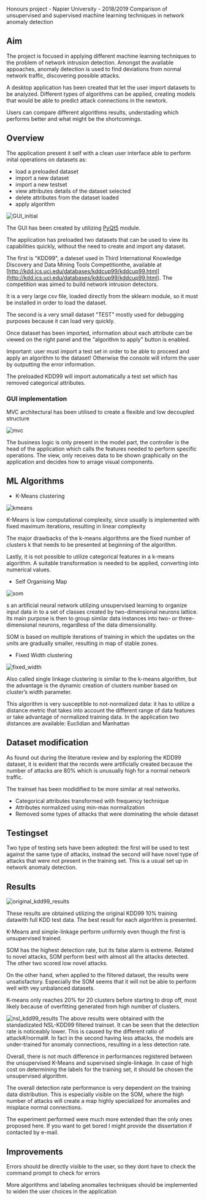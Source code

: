 Honours project - Napier University - 2018/2019
Comparison of unsupervised and supervised machine learning techniques in network anomaly detection

## Aim
The project is focused in applying different machine learning techniques to the problem of network intrusion detection. Amongst the available appoaches, anomaly detection is used to find deviations from normal network traffic, discovering possible attacks.

A desktop application has been created that let the user import datasets to be analyzed. Different types of algorithms can be applied, creating models that would be able to predict attack connections in the newtork.

Users can compare different algorithms results, understading which performs better and what might be the shortcomings.


## Overview
The application present it self with a clean user interface able to perform inital operations on datasets as:
- load a preloaded dataset
- import a new dataset
- import a new testset
- view attributes details of the dataset selected
- delete attributes from the dataset loaded
- apply algorithm

![GUI_initial]()

The GUI has been created by utilizing [PyQt5](https://pypi.org/project/PyQt5/) module.

The application has preloaded two datasets that can be used to view its capabilities quickly, without the need to create and import any dataset.

The first is "KDD99", a dateset used in Third International Knowledge Discovery and Data Mining Tools Competitionthe, available at [http://kdd.ics.uci.edu/databases/kddcup99/kddcup99.html](http://kdd.ics.uci.edu/databases/kddcup99/kddcup99.html). The competition was aimed to build network intrusion detectors.

It is a very large csv file, loaded directly from the sklearn module, so it must be installed in order to load the dataset.

The second is a very small dataset "TEST" mostly used for debugging purposes because it can load very quickly.

Once dataset has been imported, information about each attribute can be viewed on the right panel and the "algorithm to apply" button is enabled.

Important: user must import a test set in order to be able to proceed and apply an algorithm to the dataset! Otherwise the console will inform the user by outputting the error information.

The preloaded KDD99 will import automatically a test set which has removed categorical attributes.

### GUI implementation
MVC architectural has been utilised to create a flexible and low decoupled structure

![mvc]()

The business logic is only present in the model part, the controller is the head of the application which calls the features needed to perform specific operations. The view, only receives data to be shown graphically on the application and decides how to arrage visual components.


## ML Algorithms
- K-Means clustering

![kmeans]()

K-Means is low computational complexity, since usually is implemented with fixed maximum iterations, resulting in linear complexity

The major drawbacks of the k-means algorithms are the fixed number of clusters k that needs to be presented at beginning of the algorithm. 

Lastly, it is not possible to utilize categorical features in a k-means algorithm. A suitable transformation is needed to be applied, converting into numerical values.

- Self Organising Map

![som]()

s an artificial neural network utilizing unsupervised learning to organize input data in to a set of classes created by two-dimensional neurons lattice. Its main purpose is then to group similar data instances into two- or three-dimensional neurons, regardless of the data dimensionality.

SOM is based on multiple iterations of training in which the updates on the units are gradually smaller, resulting in map of stable zones.


- Fixed Width clustering

![fixed_width]()

Also called single linkage clustering is similar to the k-means algorithm, but the advantage is the dynamic creation of clusters number based on cluster’s width parameter.

This algorithm is very susceptible to not-normalized data: it has to utilize a distance metric that takes into account the different range of data features or take advantage of normalized training data. In the application two distances are available: Euclidian and Manhattan

## Dataset modification
As found out during the literature review and by exploring the KDD99 dataset, it is evident that the records were artificially created because the number of attacks are 80% which is unusually high for a normal network traffic.

The trainset has been modidified to be more similar at real networks.

- Categorical attributes transformed with frequency technique
- Attributes normalized using min-max normalization
- Removed some types of attacks that were dominating the whole dataset

## Testingset
Two type of testing sets have been adopted: the first will be used to test against the same type of attacks, instead the second will have novel type of attacks that were not present in the training set. This is a usual set up in network anomaly detection.

## Results

![original_kdd99_results]()

These results are obtained utilizing the original KDD99 10% training datawith full KDD test data. The best result for each algorithm is presented.

K-Means and simple-linkage perform uniformly even though the first is unsupervised trained.

SOM has the highest detection rate, but its false alarm is extreme. Related to novel attacks, SOM perform best with almost all the attacks detected. The other two scored low novel attacks.

On the other hand, when applied to the filtered dataset, the results were unsatisfactory. Especially the SOM seems that it will not be able to perform well with vey unbalanced datasets.

K-means only reaches 20% for 20 clusters before starting to drop off, most likely because of overfitting generated from high number of clusters. 

![nsl_kdd99_results]()
The above results were obtained with the standadizated NSL-KDD99 filtered trainset. It can be seen that the detection rate is noticeably lower. This is caused by the different ratio of attack#/normal#. In fact in the second having less attacks, the models are under-trained for anomaly connections, resulting in a less detection rate.


Overall, there is not much difference in performances registered between the unsupervised K-Means and supervised single-linkage. In case of high cost on determining  the labels for the training set, it should be chosen the unsupervised algorithm.

The overall detection rate performance is very dependent on the training data distribution. This is especially visible on the SOM, where the high number of attacks will create a map highly specialized for anomalies and misplace normal connections.


The experiment performed were much more extended than the only ones proposed here. If you want to get bored I might provide the dissertation if contacted by e-mail.


## Improvements
Errors should be directly visible to the user, so they dont have to check the command prompt to check for errors

More algorithms and labeling anomalies techniques should be implemented to widen the user choices in the application
 
